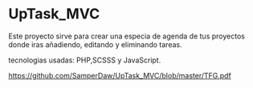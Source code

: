 # UpTask_MVC
Este proyecto sirve para crear una especia de agenda de tus proyectos donde iras añadiendo, editando y eliminando tareas.

tecnologias usadas: PHP,SCSSS y JavaScript.

https://github.com/SamperDaw/UpTask_MVC/blob/master/TFG.pdf
